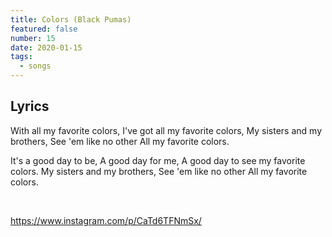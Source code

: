 ```yaml
---
title: Colors (Black Pumas)
featured: false
number: 15
date: 2020-01-15
tags:
  - songs
---
```


## Lyrics
With all my favorite colors, 
I've got all my favorite colors,
My sisters and my brothers, 
See 'em like no other
All my favorite colors.

It's a good day to be,
A good day for me,
A good day to see my favorite colors.
My sisters and my brothers,
See 'em like no other
All my favorite colors.

<br>

https://www.instagram.com/p/CaTd6TFNmSx/
